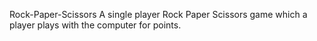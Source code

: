  Rock-Paper-Scissors
A single player Rock Paper Scissors game which a player plays with the computer for points.
